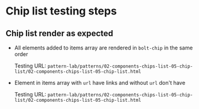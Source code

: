 # Chip list testing steps

## Chip list render as expected

- All elements added to items array are rendered in `bolt-chip` in the same order

  Testing URL: `pattern-lab/patterns/02-components-chips-list-05-chip-list/02-components-chips-list-05-chip-list.html`
  
- Element in items array with `url` have links and without `url` don't have
  
  Testing URL: `pattern-lab/patterns/02-components-chips-list-05-chip-list/02-components-chips-list-05-chip-list.html`
